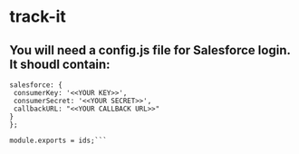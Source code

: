 # track-it

## You will need a config.js file for Salesforce login. It shoudl contain:

```var ids = {
salesforce: {
 consumerKey: '<<YOUR KEY>>',
 consumerSecret: '<<YOUR SECRET>>',
 callbackURL: "<<YOUR CALLBACK URL>>"
}
};

module.exports = ids;```
